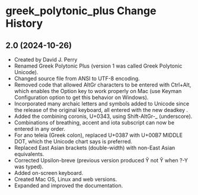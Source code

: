 # greek\_polytonic\_plus Change History
## 2.0 (2024-10-26)
* Created by David J. Perry
* Renamed Greek Polytonic Plus (version 1 was called Greek Polytonic Unicode).
* Changed source file from ANSI to UTF-8 encoding.
* Removed code that allowed AltGr characters to be entered with Ctrl+Alt, which enables the Option key to work properly on Mac (use Keyman Configuration option to get this behavior on Windows).
* Incorporated many archaic letters and symbols added to Unicode since the release of the original keyboard, all 
entered with the new deadkey \.  
* Added the combining coronis, U+0343, using Shift-AltGr-_ 
(underscore).
* Combinations of breathing, accent and iota subscript can 
now be entered in any order.
* For ano teleia (Greek colon), replaced U+0387 with U+00B7 MIDDLE DOT, which the Unicode chart says is preferred.
* Replaced East Asian brackets (double-width) with non-East Asian equivalents.
* Corrected Upsilon-breve (previous version produced Ῡ not Ῠ when ?-Y was typed).
* Added on-screen keyboard.  
* Created Mac OS, Linux and web versions.
* Expanded and improved the documentation.
 


